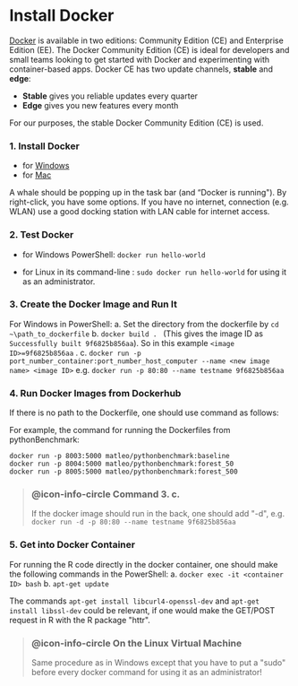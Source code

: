 ﻿# Install Docker

[Docker](https://www.docker.com/) is available in two editions: Community Edition (CE) and Enterprise Edition (EE). The Docker Community Edition (CE) is ideal for developers and small teams looking to get started with Docker and experimenting with container-based apps. Docker CE has two update channels, **stable** and **edge**:
- **Stable** gives you reliable updates every quarter
- **Edge** gives you new features every month

For our purposes, the stable Docker Community Edition (CE) is used.

### 1. Install Docker
* for [Windows](https://https://store.docker.com/editions/community/docker-ce-desktop-windows)
* for [Mac](https://www.docker.com/docker-mac)

A whale should be popping up in the task bar (and “Docker is running"). By right-click, you have some options. If you have no internet, connection (e.g. WLAN) use a good docking station with LAN cable for internet access.

### 2. Test Docker

* for Windows PowerShell:  `docker run hello-world`

* for Linux in its command-line : `sudo docker run hello-world` for using it as an administrator.

### 3. Create the Docker Image and Run It
For Windows in PowerShell:
a.	Set the directory from the dockerfile by `cd ~\path_to_dockerfile`
b.	`docker build . ` (This gives the image ID as `Successfully built 9f6825b856aa`). So in this example `<image ID>=9f6825b856aa` .
c.	`docker run -p port_number_container:port_number_host_computer --name <new image name> <image ID>` e.g. `docker run -p 80:80 --name testname 9f6825b856aa`

### 4. Run Docker Images from Dockerhub

If there is no path to the Dockerfile, one should use command as follows:

For example, the command for running the Dockerfiles from pythonBenchmark:
```{r}
docker run -p 8003:5000 matleo/pythonbenchmark:baseline
docker run -p 8004:5000 matleo/pythonbenchmark:forest_50
docker run -p 8005:5000 matleo/pythonbenchmark:forest_500
```

> ### @icon-info-circle Command 3. c.
> If the docker image should run in the back, one should add "-d", e.g. `docker run -d -p 80:80 --name testname 9f6825b856aa`


### 5. Get into Docker Container

For running the R code directly in the docker container, one should make the following commands in the PowerShell:
a. `docker exec -it <container ID> bash`
b. `apt-get update`

The commands `apt-get install libcurl4-openssl-dev` and `apt-get install libssl-dev`
could be relevant, if one would make the GET/POST request in R with the R package "httr".

> ### @icon-info-circle On the Linux Virtual Machine
> Same procedure as in Windows except that you have to put a "sudo" before every docker command for using it as an administrator!
